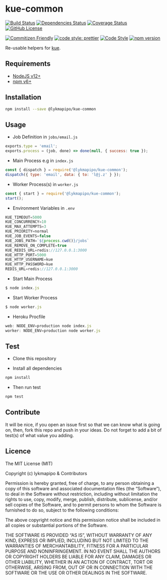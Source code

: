 # kue-common

[![Build Status](https://travis-ci.org/lykmapipo/kue-common.svg?branch=master)](https://travis-ci.org/lykmapipo/kue-common)
[![Dependencies Status](https://david-dm.org/lykmapipo/kue-common.svg)](https://david-dm.org/lykmapipo/kue-common)
[![Coverage Status](https://coveralls.io/repos/github/lykmapipo/kue-common/badge.svg?branch=master)](https://coveralls.io/github/lykmapipo/kue-common?branch=master)
[![GitHub License](https://img.shields.io/github/license/lykmapipo/kue-common)](https://github.com/lykmapipo/kue-common/blob/master/LICENSE) 

[![Commitizen Friendly](https://img.shields.io/badge/commitizen-friendly-brightgreen.svg)](http://commitizen.github.io/cz-cli/)
[![code style: prettier](https://img.shields.io/badge/code_style-prettier-ff69b4.svg)](https://github.com/prettier/prettier)
[![Code Style](https://badgen.net/badge/code%20style/airbnb/ff5a5f?icon=airbnb)](https://github.com/airbnb/javascript)
[![npm version](https://img.shields.io/npm/v/@lykmapipo/kue-common)](https://www.npmjs.com/package/@lykmapipo/kue-common)

Re-usable helpers for [kue](https://github.com/Automattic/kue).


## Requirements

- [NodeJS v12+](https://nodejs.org)
- [npm v6+](https://www.npmjs.com/)

## Installation

```sh
npm install --save @lykmapipo/kue-common
```

## Usage

- Job Definition in `jobs/email.js`
```js
exports.type = 'email';
exports.process = (job, done) => done(null, { success: true });
```

- Main Process e.g in `index.js`
```js
const { dispatch } = require('@lykmapipo/kue-common');
dispatch({ type: 'email', data: { to: 'l@j.z' } });
```

- Worker Process(s) in `worker.js`
```js
const { start } = require('@lykmapipo/kue-common');
start();
```

- Environment Variables in `.env`
```js
KUE_TIMEOUT=5000
KUE_CONCURRENCY=10
KUE_MAX_ATTEMPTS=3
KUE_PRIORITY=normal
KUE_JOB_EVENTS=false
KUE_JOBS_PATH=`${process.cwd()}/jobs`
KUE_REMOVE_ON_COMPLETE=true
KUE_REDIS_URL=redis://127.0.0.1:3000
KUE_HTTP_PORT=5000
KUE_HTTP_USERNAME=kue
KUE_HTTP_PASSWORD=kue
REDIS_URL=redis://127.0.0.1:3000
```

- Start Main Process
```js
$ node index.js
```

- Start Worker Process
```js
$ node worker.js
```

- Heroku Procfile
```js
web: NODE_ENV=production node index.js
worker: NODE_ENV=production node worker.js

```

## Test

- Clone this repository

- Install all dependencies

```sh
npm install
```

- Then run test

```sh
npm test
```

## Contribute

It will be nice, if you open an issue first so that we can know what is going on, then, fork this repo and push in your ideas. Do not forget to add a bit of test(s) of what value you adding.

## Licence

The MIT License (MIT)

Copyright (c) lykmapipo & Contributors

Permission is hereby granted, free of charge, to any person obtaining a copy of this software and associated documentation files (the “Software”), to deal in the Software without restriction, including without limitation the rights to use, copy, modify, merge, publish, distribute, sublicense, and/or sell copies of the Software, and to permit persons to whom the Software is furnished to do so, subject to the following conditions:

The above copyright notice and this permission notice shall be included in all copies or substantial portions of the Software.

THE SOFTWARE IS PROVIDED “AS IS”, WITHOUT WARRANTY OF ANY KIND, EXPRESS OR IMPLIED, INCLUDING BUT NOT LIMITED TO THE WARRANTIES OF MERCHANTABILITY, FITNESS FOR A PARTICULAR PURPOSE AND NONINFRINGEMENT. IN NO EVENT SHALL THE AUTHORS OR COPYRIGHT HOLDERS BE LIABLE FOR ANY CLAIM, DAMAGES OR OTHER LIABILITY, WHETHER IN AN ACTION OF CONTRACT, TORT OR OTHERWISE, ARISING FROM, OUT OF OR IN CONNECTION WITH THE SOFTWARE OR THE USE OR OTHER DEALINGS IN THE SOFTWARE.
